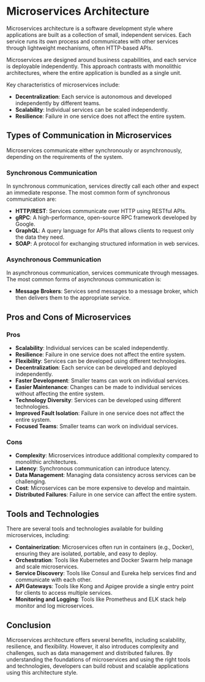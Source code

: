 # Microservices Architecture

Microservices architecture is a software development style where applications are built as a collection of small, independent services. Each service runs its own process and communicates with other services through lightweight mechanisms, often HTTP-based APIs.

Microservices are designed around business capabilities, and each service is deployable independently. This approach contrasts with monolithic architectures, where the entire application is bundled as a single unit.

Key characteristics of microservices include:

- **Decentralization**: Each service is autonomous and developed independently by different teams.
- **Scalability**: Individual services can be scaled independently.
- **Resilience**: Failure in one service does not affect the entire system.

## Types of Communication in Microservices
Microservices communicate either synchronously or asynchronously, depending on the requirements of the system.

### Synchronous Communication
In synchronous communication, services directly call each other and expect an immediate response. The most common form of synchronous communication are:

- **HTTP/REST**: Services communicate over HTTP using RESTful APIs.
- **gRPC**: A high-performance, open-source RPC framework developed by Google.
- **GraphQL**: A query language for APIs that allows clients to request only the data they need.
- **SOAP**: A protocol for exchanging structured information in web services.

### Asynchronous Communication
In asynchronous communication, services communicate through messages. The most common forms of asynchronous communication is:

- **Message Brokers**: Services send messages to a message broker, which then delivers them to the appropriate service.

## Pros and Cons of Microservices

### Pros
- **Scalability**: Individual services can be scaled independently.
- **Resilience**: Failure in one service does not affect the entire system.
- **Flexibility**: Services can be developed using different technologies.
- **Decentralization**: Each service can be developed and deployed independently.
- **Faster Development**: Smaller teams can work on individual services.
- **Easier Maintenance**: Changes can be made to individual services without affecting the entire system.
- **Technology Diversity**: Services can be developed using different technologies.
- **Improved Fault Isolation**: Failure in one service does not affect the entire system.
- **Focused Teams**: Smaller teams can work on individual services.

### Cons
- **Complexity**: Microservices introduce additional complexity compared to monolithic architectures.
- **Latency**: Synchronous communication can introduce latency.
- **Data Management**: Managing data consistency across services can be challenging.
- **Cost**: Microservices can be more expensive to develop and maintain.
- **Distributed Failures**: Failure in one service can affect the entire system.

## Tools and Technologies
There are several tools and technologies available for building microservices, including:

- **Containerization**: Microservices often run in containers (e.g., Docker), ensuring they are isolated, portable, and easy to deploy.
- **Orchestration**: Tools like Kubernetes and Docker Swarm help manage and scale microservices.
- **Service Discovery**: Tools like Consul and Eureka help services find and communicate with each other.
- **API Gateways**: Tools like Kong and Apigee provide a single entry point for clients to access multiple services.
- **Monitoring and Logging**: Tools like Prometheus and ELK stack help monitor and log microservices.

## Conclusion
Microservices architecture offers several benefits, including scalability, resilience, and flexibility. However, it also introduces complexity and challenges, such as data management and distributed failures. By understanding the foundations of microservices and using the right tools and technologies, developers can build robust and scalable applications using this architecture style.
